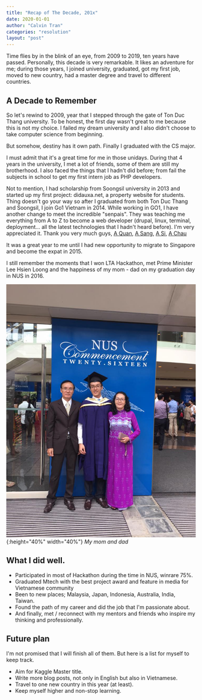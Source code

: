 ```yaml
---
title: "Recap of The Decade, 201x"
date: 2020-01-01
author: "Calvin Tran"
categories: "resolution"
layout: "post"
---
```


Time flies by in the blink of an eye, from 2009 to 2019, ten years have passed. Personally, this decade is very remarkable. It likes an adventure for me; during those years, I joined university, graduated, got my first job, moved to new country, had a master degree and travel to different countries.

## A Decade to Remember

So let's rewind to 2009, year that I stepped through the gate of Ton Duc Thang university. To be honest, the first day wasn't great to me because this is not my choice. I failed my dream university and I also didn't choose to take computer science from beginning.

But somehow, destiny has it own path. Finally I graduated with the CS major.

I must admit that it's a great time for me in those unidays. During that 4 years in the university, I met a lot of friends, some of them are still my brotherhood. I also faced the things that I hadn't did before; from fail the subjects in school to get my first intern job as PHP developers.

Not to mention, I had scholarship from Soongsil university in 2013 and started up my first project: didauxa.net, a property website for students. 
Thing doesn't go your way so after I graduated from both Ton Duc Thang and Soongsil, I join Go1 Vietnam in 2014. While working in GO1, I have another change to meet the incredible "senpais". They was teaching me everything from A to Z to become a web developer (drupal, linux, terminal, deployment... all the latest technologies that I hadn't heard before). I'm very appreciated it. Thank you very much guys, [A Quan](https://github.com/quanvm), [A Sang](https://github.com/sanglt), [A Si](https://github.com/mrsinguyen), [A Chau](https://github.com/pvmchau)

It was a great year to me until I had new opportunity to migrate to Singapore and become the expat in 2015.

I still remember the moments that I won LTA Hackathon, met Prime Minister Lee Hsien Loong and the happiness of my mom - dad on my graduation day in NUS in 2016.

![graduation day](/assets/posts/201x_resolution/grad.jpg){:height="40%" width="40%"}
*My mom and dad*


## What I did well.

- Participated in most of Hackathon during the time in NUS, winrare 75%.
- Graduated Mtech with the best project award and feature in media for Vietnamese community
- Been to new places; Malaysia, Japan, Indonesia, Australia, India, Taiwan.
- Found the path of my career and did the job that I'm passionate about.
- And finally, met / reconnect with my mentors and friends who inspire my thinking and professionally.

## Future plan

I'm not promised that I will finish all of them. But here is a list for myself to keep track.
- Aim for Kaggle Master title.
- Write more blog posts, not only in English but also in Vietnamese.
- Travel to one new country in this year (at least).
- Keep myself higher and non-stop learning.

